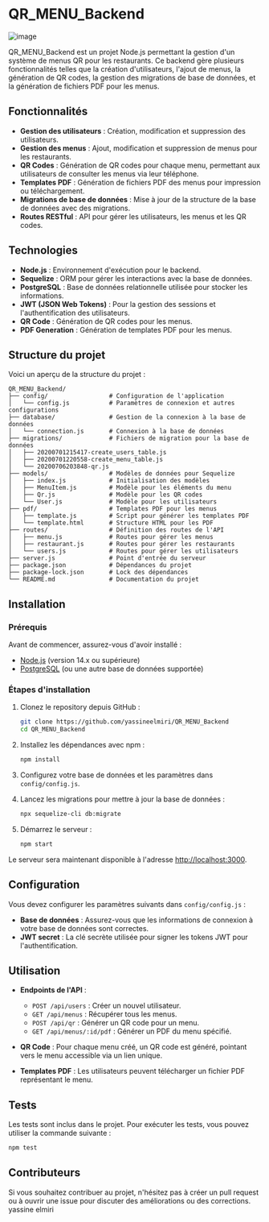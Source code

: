 # QR_MENU_Backend

![image](https://github.com/user-attachments/assets/6825a23d-dc20-4cdb-82d8-aaf16171479a)


QR_MENU_Backend est un projet Node.js permettant la gestion d'un système de menus QR pour les restaurants. Ce backend gère plusieurs fonctionnalités telles que la création d'utilisateurs, l'ajout de menus, la génération de QR codes, la gestion des migrations de base de données, et la génération de fichiers PDF pour les menus.

## Fonctionnalités
- **Gestion des utilisateurs** : Création, modification et suppression des utilisateurs.
- **Gestion des menus** : Ajout, modification et suppression de menus pour les restaurants.
- **QR Codes** : Génération de QR codes pour chaque menu, permettant aux utilisateurs de consulter les menus via leur téléphone.
- **Templates PDF** : Génération de fichiers PDF des menus pour impression ou téléchargement.
- **Migrations de base de données** : Mise à jour de la structure de la base de données avec des migrations.
- **Routes RESTful** : API pour gérer les utilisateurs, les menus et les QR codes.

## Technologies
- **Node.js** : Environnement d'exécution pour le backend.
- **Sequelize** : ORM pour gérer les interactions avec la base de données.
- **PostgreSQL** : Base de données relationnelle utilisée pour stocker les informations.
- **JWT (JSON Web Tokens)** : Pour la gestion des sessions et l'authentification des utilisateurs.
- **QR Code** : Génération de QR codes pour les menus.
- **PDF Generation** : Génération de templates PDF pour les menus.

## Structure du projet
Voici un aperçu de la structure du projet :

```
QR_MENU_Backend/
├── config/                 # Configuration de l'application
│   └── config.js           # Paramètres de connexion et autres configurations
├── database/               # Gestion de la connexion à la base de données
│   └── connection.js       # Connexion à la base de données
├── migrations/             # Fichiers de migration pour la base de données
│   ├── 20200701215417-create_users_table.js
│   ├── 20200701220558-create_menu_table.js
│   └── 20200706203848-qr.js
├── models/                 # Modèles de données pour Sequelize
│   ├── index.js            # Initialisation des modèles
│   ├── MenuItem.js         # Modèle pour les éléments du menu
│   ├── Qr.js               # Modèle pour les QR codes
│   └── User.js             # Modèle pour les utilisateurs
├── pdf/                    # Templates PDF pour les menus
│   ├── template.js         # Script pour générer les templates PDF
│   └── template.html       # Structure HTML pour les PDF
├── routes/                 # Définition des routes de l'API
│   ├── menu.js             # Routes pour gérer les menus
│   ├── restaurant.js       # Routes pour gérer les restaurants
│   └── users.js            # Routes pour gérer les utilisateurs
├── server.js               # Point d'entrée du serveur
├── package.json            # Dépendances du projet
├── package-lock.json       # Lock des dépendances
└── README.md               # Documentation du projet
```

## Installation
### Prérequis
Avant de commencer, assurez-vous d'avoir installé :
- [Node.js](https://nodejs.org/en/) (version 14.x ou supérieure)
- [PostgreSQL](https://www.postgresql.org/) (ou une autre base de données supportée)

### Étapes d'installation
1. Clonez le repository depuis GitHub :

   ```bash
   git clone https://github.com/yassineelmiri/QR_MENU_Backend
   cd QR_MENU_Backend
   ```

2. Installez les dépendances avec npm :

   ```bash
   npm install
   ```

3. Configurez votre base de données et les paramètres dans `config/config.js`.

4. Lancez les migrations pour mettre à jour la base de données :

   ```bash
   npx sequelize-cli db:migrate
   ```

5. Démarrez le serveur :

   ```bash
   npm start
   ```

Le serveur sera maintenant disponible à l'adresse [http://localhost:3000](http://localhost:3000).

## Configuration
Vous devez configurer les paramètres suivants dans `config/config.js` :
- **Base de données** : Assurez-vous que les informations de connexion à votre base de données sont correctes.
- **JWT secret** : La clé secrète utilisée pour signer les tokens JWT pour l'authentification.

## Utilisation
- **Endpoints de l'API** : 
    - `POST /api/users` : Créer un nouvel utilisateur.
    - `GET /api/menus` : Récupérer tous les menus.
    - `POST /api/qr` : Générer un QR code pour un menu.
    - `GET /api/menus/:id/pdf` : Générer un PDF du menu spécifié.

- **QR Code** : Pour chaque menu créé, un QR code est généré, pointant vers le menu accessible via un lien unique.

- **Templates PDF** : Les utilisateurs peuvent télécharger un fichier PDF représentant le menu.

## Tests
Les tests sont inclus dans le projet. Pour exécuter les tests, vous pouvez utiliser la commande suivante :

```bash
npm test
```

## Contributeurs
Si vous souhaitez contribuer au projet, n'hésitez pas à créer un pull request ou à ouvrir une issue pour discuter des améliorations ou des corrections.
yassine elmiri
